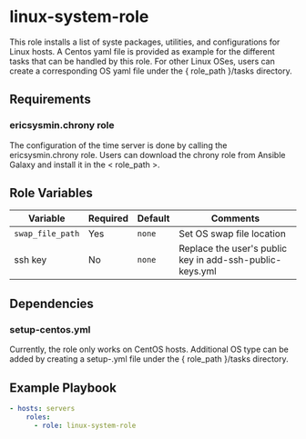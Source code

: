 linux-system-role
=========

This role installs a list of syste packages, utilities, and configurations for Linux hosts. A Centos yaml file is provided as example for the different tasks that can be handled by this role. For other Linux OSes, users can create a corresponding OS yaml file under the { role_path }/tasks directory.

Requirements
------------

### ericsysmin.chrony role
The configuration of the time server is done by calling the ericsysmin.chrony role. Users can download the chrony role from Ansible Galaxy and install it in the < role_path >.


Role Variables
--------------

| Variable | Required | Default | Comments |
| -------- | -------- | ------- | --------- |
| `swap_file_path` | Yes | `none` | Set OS swap file location |
| ssh key | No | `none` | Replace the user's public key in add-ssh-public-keys.yml |

Dependencies
------------

### setup-centos.yml
Currently, the role only works on CentOS hosts. Additional OS type can be added by creating a setup-<OS>.yml file under the { role_path }/tasks directory.
    

Example Playbook
----------------

```yaml
- hosts: servers
    roles:
      - role: linux-system-role
```
